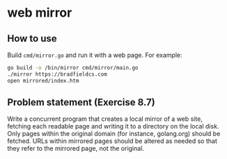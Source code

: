 # web mirror
## How to use
Build `cmd/mirror.go` and run it with a web page.  For example:

```sh
go build -o /bin/mirror cmd/mirror/main.go
./mirror https://bradfieldcs.com
open mirrored/index.htm
```

## Problem statement (Exercise 8.7)

Write a concurrent program that creates a local mirror of a web site,
fetching each readable page and writing it to a directory on the local disk. 
Only pages within the original domain (for instance, golang.org) should be 
fetched.  URLs within mirrored pages should be altered as needed so that 
they refer to the mirrored page, not the original.